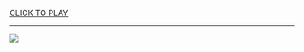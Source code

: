 
<a href="https://premium76.site?title=max_games_unblocked&ref=13M">CLICK TO PLAY</a></h3>
<hr>

<a href="https://premium76.site?title=max_games_unblocked&ref=13M"><img src="https://clearcache.store/games.png"></a>



